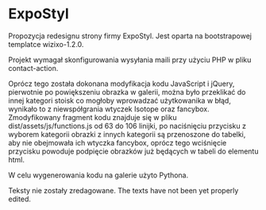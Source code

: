 # ExpoStyl
Propozycja redesignu strony firmy ExpoStyl. Jest oparta na bootstrapowej templatce wizixo-1.2.0. 

  Projekt wymagał skonfigurowania wysyłania maili przy użyciu PHP w pliku contact-action.

  Oprócz tego została dokonana modyfikacja kodu JavaScript i jQuery, pierwotnie po powiększeniu obrazka w galerii, można było przeklikać do innej kategori stoisk co mogłoby wprowadzać użytkowanika w błąd, wynikało to z niewspółgrania wtyczek Isotope oraz fancybox.
Zmodyfikowany fragment kodu znajduje się w pliku dist/assets/js/functions.js od 63 do 106 linijki, po naciśnięciu przycisku z wyborem kategorii obrazki z innych kategorii są przenoszone do tabelki, aby nie obejmowała ich wtyczka fancybox, oprócz tego wciśnięcie przycisku powoduje podpięcie obrazków już będących w tabeli do elementu html.
  
  W celu wygenerowania kodu na galerie użyto Pythona.
  
  Teksty nie zostały zredagowane.
  The texts have not been yet properly edited.
